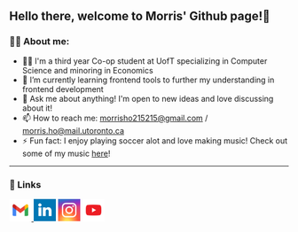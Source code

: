 ## Hello there, welcome to Morris' Github page!👋
### 💁‍♂️ About me:
- 👨‍💻 I'm a third year Co-op student at UofT specializing in Computer Science and minoring in Economics
- 🌱 I’m currently learning frontend tools to further my understanding in frontend development
- 💬 Ask me about anything! I'm open to new ideas and love discussing about it!
- 📫 How to reach me: morrisho215215@gmail.com / morris.ho@mail.utoronto.ca
- ⚡ Fun fact: I enjoy playing soccer alot and love making music! Check out some of my music [here](https://www.youtube.com/channel/UClJBfr7dASxv7MMsn1lFk6A/featured)!
---
### 🤝 Links
<div>
  <a href="mailto:morrisho215215@gmail.com"><img src = 'https://github.com/edent/SuperTinyIcons/blob/master/images/svg/gmail.svg' title="Gmail" alt="Gmail" width="40">   </a>
  <a href="https://www.linkedin.com/in/morrisho7"><img src = 'https://github.com/edent/SuperTinyIcons/blob/master/images/svg/linkedin.svg' title = "LinkedIn" alt= "LinkedIn" width = "40"></a>
  <a href = "https://www.instagram.com/mo.rris"><img src = 'https://github.com/edent/SuperTinyIcons/blob/master/images/svg/instagram.svg' title = 'Instagram alt = 'Instagram' width = "40"></a>
  <a href = "https://www.youtube.com/channel/UClJBfr7dASxv7MMsn1lFk6A/featured"><img src = 'https://github.com/edent/SuperTinyIcons/blob/master/images/svg/youtube.svg' title = "Youtube" alt = "Youtube" width = "40"></a>

<div>
  
<!--
**Morilili/Morilili** is a ✨ _special_ ✨ repository because its `README.md` (this file) appears on your GitHub profile.

Here are some ideas to get you started:


- 🌱 I’m currently learning ...
- 🔭 I’m currently working on ...
- 👯 I’m looking to collaborate on ...
- 🤔 I’m looking for help with ...
- 💬 Ask me about ...
- 📫 How to reach me: ...
- 😄 Pronouns: ...
- ⚡ Fun fact: ...
-->
